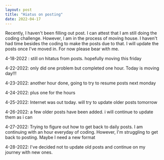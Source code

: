 ```yaml
---
layout: post
title: "Hiatus on posting"
date: 2022-04-17
---
```


Recently, I haven't been filling out post. I can attest that I am still doing the coding challenge. However, I am in the process of moving house. I haven't had time besides the coding to make the posts due to that. I will update the posts once I've moved in. For now please bear with me.

4-18-2022 : still on hitatus from posts. hopefully moving this friday

4-22-2022: only did one problem but completed one hour. Today is moving day!!! 

4-23-2022: another hour done, going to try to resume posts next monday

4-24-2022: plus one for the hours

4-25-2022: Internet was out today. will try to update older posts tomorrow

4-26-2022: a few older posts have been added. i will continue to update them as i can

4-27-2022: Trying to figure out how to get back to daily posts. I am continuing with an hour everyday of coding. However, I'm struggling to get back to posting. Maybe I need a new format

4-28-2022: I've decided not to update old posts and continue on my journey with new ones.
